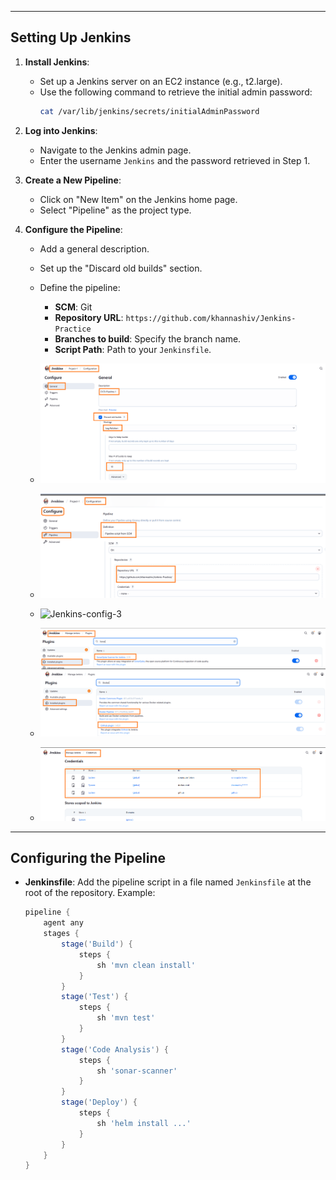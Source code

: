 
---

## Setting Up Jenkins
1. **Install Jenkins**:
   - Set up a Jenkins server on an EC2 instance (e.g., t2.large).
   - Use the following command to retrieve the initial admin password:
     ```bash
     cat /var/lib/jenkins/secrets/initialAdminPassword
     ```

2. **Log into Jenkins**:
   - Navigate to the Jenkins admin page.
   - Enter the username `Jenkins` and the password retrieved in Step 1.

3. **Create a New Pipeline**:
   - Click on "New Item" on the Jenkins home page.
   - Select "Pipeline" as the project type.

4. **Configure the Pipeline**:
   - Add a general description.
   - Set up the "Discard old builds" section.
   - Define the pipeline:
     - **SCM**: Git
     - **Repository URL**: `https://github.com/khannashiv/Jenkins-Practice`
     - **Branches to build**: Specify the branch name.
     - **Script Path**: Path to your `Jenkinsfile`.

    - ![](images/Jenkins-config-1.PNG "Jenkins-config-1")
    - ![](images/Jenkins-config-2.PNG "Jenkins-config-2")
    - ![Jenkins-config-3](https://raw.githubusercontent.com/khannashiv/Jenkins-Practice/main/Project-1/java-maven-sonar-argocd-helm-k8s/images/Jenkins-config-3.PNG)
    - ![](images/Jenkins-config-4.PNG "Jenkins-config-4")
    - ![](images/Jenkins-config-5.PNG "Jenkins-config-5")

---

## Configuring the Pipeline
- **Jenkinsfile**: Add the pipeline script in a file named `Jenkinsfile` at the root of the repository. Example:
   ```groovy
   pipeline {
       agent any
       stages {
           stage('Build') {
               steps {
                   sh 'mvn clean install'
               }
           }
           stage('Test') {
               steps {
                   sh 'mvn test'
               }
           }
           stage('Code Analysis') {
               steps {
                   sh 'sonar-scanner'
               }
           }
           stage('Deploy') {
               steps {
                   sh 'helm install ...'
               }
           }
       }
   }
